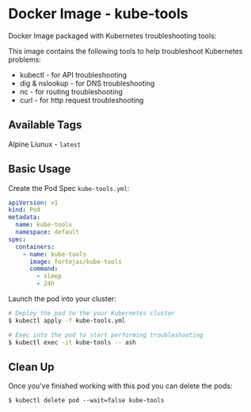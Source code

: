 # Docker Image - kube-tools

Docker Image packaged with Kubernetes troubleshooting tools:

This image contains the following tools to help troubleshoot Kubernetes problems:

 - kubectl - for API troubleshooting
 - dig & nslookup - for DNS troubleshooting
 - nc - for routing troubleshooting
 - curl - for http request troubleshooting


## Available Tags

Alpine Liunux - `latest`


## Basic Usage

Create the Pod Spec `kube-tools.yml`:

```yaml
apiVersion: v1
kind: Pod
metadata:
  name: kube-tools
  namespace: default
spec:
  containers:
    - name: kube-tools
      image: fortejas/kube-tools
      command:
        - sleep
        - 24h
```

Launch the pod into your cluster:

```bash
# Deploy the pod to the your Kubernetes cluster
$ kubectl apply -f kube-tools.yml

# Exec into the pod to start performing troubleshooting
$ kubectl exec -it kube-tools -- ash
```

## Clean Up

Once you've finished working with this pod you can delete the pods:

```
$ kubectl delete pod --wait=false kube-tools
```
